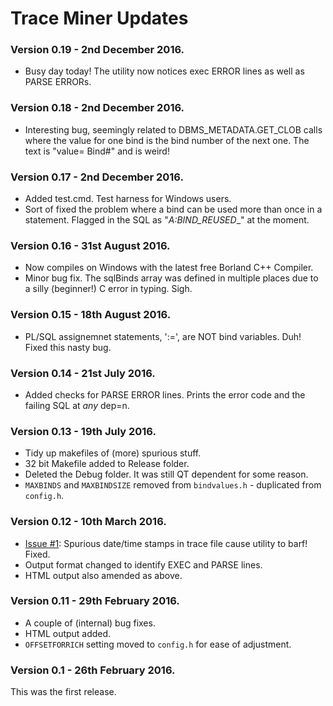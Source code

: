 # Trace Miner Updates

### Version 0.19 - 2nd December 2016.
  - Busy day today! The utility now notices exec ERROR lines as well as PARSE ERRORs.

### Version 0.18 - 2nd December 2016.
  - Interesting bug, seemingly related to DBMS_METADATA.GET_CLOB calls where the value for one bind is the bind number of the next one. The text is "value= Bind#" and is weird!

### Version 0.17 - 2nd December 2016.
  - Added test.cmd. Test harness for Windows users.
  - Sort of fixed the problem where a bind can be used more than once in a statement. Flagged in the SQL as "__A_:BIND_REUSED__" at the moment.

### Version 0.16 - 31st August 2016.
  - Now compiles on Windows with the latest free Borland C++ Compiler.
  - Minor bug fix. The sqlBinds array was defined in multiple places due to a silly (beginner!) C error in typing. Sigh. 

### Version 0.15 - 18th August 2016.
  - PL/SQL assignemnet statements, ':=', are NOT bind variables. Duh! Fixed this nasty bug.

### Version 0.14 - 21st July 2016.
  - Added checks for PARSE ERROR lines. Prints the error code and the failing SQL at _any_ dep=n.

### Version 0.13 - 19th July 2016.
  - Tidy up makefiles of (more) spurious stuff.
  - 32 bit Makefile added to Release folder.
  - Deleted the Debug folder. It was still QT dependent for some reason.
  - `MAXBINDS` and `MAXBINDSIZE` removed from `bindvalues.h` - duplicated from `config.h`.

### Version 0.12 - 10th March 2016.
  - [Issue #1](https://github.com/NormanDunbar/TraceMiner/issues/1): Spurious date/time stamps in trace file cause utility to barf! Fixed.
  - Output format changed to identify EXEC and PARSE lines.
  - HTML output also amended as above.

### Version 0.11 - 29th February 2016.
  - A couple of (internal) bug fixes.
  - HTML output added.
  - `OFFSETFORRICH` setting moved to `config.h` for ease of adjustment.

### Version 0.1 - 26th February 2016.
This was the first release. 
